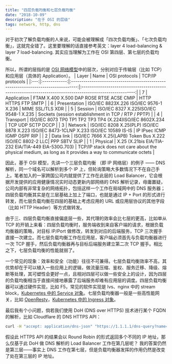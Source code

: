 ```yaml
---
title: "四层负载均衡和七层负载均衡"
date: "2018-10-09"
description: "在于 OSI 的层级"
tags: network, http, dns
---
```


对于初次了解负载均衡的人来说，可能会被理解成「四次负载均衡」、「七次负载均衡」，这就完全错了。这里要理解的话直接参考英文：layer 4 load-balancing & layer 7 load-balancing. 其实应当理解为工作在 OSI 第四层、第七层的负载均衡。

所以，所谓的层指的是 [OSI 网络模型](https://zh.wikipedia.org/wiki/OSI%E6%A8%A1%E5%9E%8B)中的层次，分别对应于传输层（比如 TCP）和应用层（具体的 Application）。
| Layer | Name | OSI protocols | TCP/IP protocols |
|:---:|:------------:|:---------------------------------------------------------------------------------:|:--------------------------------------------------------------------------------------------------------:|
| 7 | Application | FTAM X.400 X.500 DAP ROSE RTSE ACSE CMIP | HTTP HTTPS FTP SMTP |
| 6 | Presentation | ISO/IEC 8823X.226 ISO/IEC 9576-1 X.236 | MIME SSL/TLS XDR |
| 5 | Session | ISO/IEC 8327 X.225ISO/IEC 9548-1 X.235 | Sockets (session establishment in TCP / RTP / PPTP) |
| 4 | Transport | ISO/IEC 8073 TP0 TP1 TP2 TP3 TP4 (X.224)ISO/IEC 8602X.234 | TCP UDP SCTP DCCP |
| 3 | Network | ISO/IEC 8208 X.25(PLP) ISO/IEC 8878 X.223 ISO/IEC 8473-1CLNP X.233 ISO/IEC 10589 IS-IS | IP IPsec ICMP IGMP OSPF RIP |
| 2 | Data link | ISO/IEC 7666 X.25(LAPB) Token Bus X.222 ISO/IEC 8802-2 LLC| PPP SBTV SLIP |
| 1 | Physical | X.25 (X.21bis EIA/TIA-232 EIA/TIA-449 EIA-530G.703) | TCP/IP stack does not care about the physical medium, as long as it provides a way to communicate octets |

因此，基于 OSI 模型，先讲一个三层负载均衡 （即 IP 网络层）的例子 —— DNS 解析，同一个域名可以解析到多个 IP 上，但轮询策略大多数情况下不在自己手上。笔者加入的一家跨国公司内就提供了工作在此层的 Load Balancer，它会根据开发提供的应用健康情况实时动态更新内部网络的 DNS 解析记录，毋庸置疑，公司内部有非常复杂的网络拓扑，包括这样一个工作在局域网中的 DNS 服务器；四层负载均衡其实是在三层基础上加上了端口，也就是通过 IP + Port 的形式进行转发，而七层负载均衡在四层的基础上考虑应用的 URL 或应用层协议的其他字段（比如 HTTP Header）等方式做转发。

由于三、四层负载均衡直接偏底层一些，其代理的效率会比七层的更高，比如单从 TCP 的开销上来看：四层负载均衡时，服务端收到来自客户端的请求，根据负载均衡器的策略，对目标 IP/Port 做修改，转发到对应的后端服务，TCP 三次握手直接一次建立。而七层负载均衡工作在应用层，客户端必须首先与负载均衡器进行一次 TCP 握手，然后负载均衡器再与目标后端服务建立第二次 TCP 握手。相比之下，七层负载均衡的性能就弱了。

一个常见的现象：效率和安全（功能）往往不可兼得。七层负载均衡效率不高，其优势却在于可以植入一些应用上的逻辑，做流量压缩、鉴权、服务迁移、降级、熔断等处理，其可塑性会更好一点，且相对四层可以做一些安全上的设计，因为四层的负载均衡相当于直接间接地暴露了后端服务却难有应用层的调度。四层负载均衡器可以通过硬件实现，比如 F5，常见的软件实现是 lvs、nginx 中的 stream block，[Kubernetes 中的 Service 对象](https://kubernetes.io/zh/docs/concepts/services-networking/service/)。七层负载均衡器一般是一些高性能网关，比如 [OpenResty](https://openresty.org/cn/)，[Kubernetes 中的 Ingress 对象](https://kubernetes.io/zh/docs/concepts/services-networking/ingress/)。

最后我有个小问题，倘若我们使用 DoH (DNS over HTTPS) 技术进行某个 FQDN 的解析，比如 Cloudflare 的 DNS HTTPS API：

```bash
curl -H "accept: application/dns-json" "https://1.1.1.1/dns-query?name=lawrenceli.me"
```

假设此 HTTPS API 的结果会以 Round Robin 的形式返回多个不同的 IP 地址，那么仅基于此 DoH 做 DNS 解析的 Load Balancer 工作在第几层呢？
我的答案仍然是第三层——事实上 DNS 工作在第七层，但是负载均衡器发挥的作用仍然是改变了处在第三层的 IP 地址。

